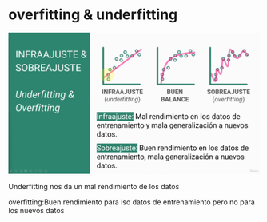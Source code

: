 # overfitting & underfitting
![alt text](ajustes.png)

Underfitting nos da un mal rendimiento de los datos

overfitting:Buen rendimiento para lso datos de entrenamiento pero no para los nuevos datos